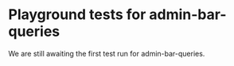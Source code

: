# Playground tests for admin-bar-queries
We are still awaiting the first test run for admin-bar-queries.
